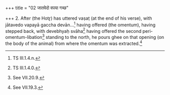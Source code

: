 +++
title = "02 जातवेदो वपया गच्छ"

+++
2. After (the Hotr̥) has uttered vaṣaṭ (at the end of his verse), with jātavedo vapayā gaccha devān...[^1] having offered (the omentum), having stepped back, with devebhyaḥ svāha[^2] having offered the second peri-omentum-libation[^3] standing to the north, he pours ghee on that opening (on the body of the animal) from where the omentum was extracted.[^4]  


[^1]: TS III.1.4.n.  

[^2]: TS III.1.4.0.  

[^3]: See VII.20.9.  

[^4]: See VII.19.3.  
